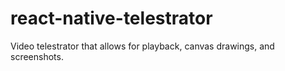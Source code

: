 # react-native-telestrator

Video telestrator that allows for playback, canvas drawings, and screenshots.
